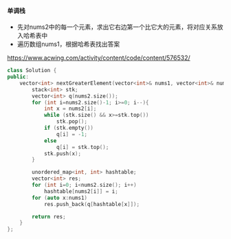 #### 单调栈
- 先对nums2中的每一个元素，求出它右边第一个比它大的元素，将对应关系放入哈希表中
- 遍历数组nums1，根据哈希表找出答案

https://www.acwing.com/activity/content/code/content/576532/
```C++
class Solution {
public:
    vector<int> nextGreaterElement(vector<int>& nums1, vector<int>& nums2) {
        stack<int> stk;
        vector<int> q(nums2.size());
        for (int i=nums2.size()-1; i>=0; i--){
            int x = nums2[i];
            while (stk.size() && x>=stk.top())
                stk.pop();
            if (stk.empty())
                q[i] = -1;
            else 
                q[i] = stk.top();
            stk.push(x);
        }

        unordered_map<int, int> hashtable;
        vector<int> res;
        for (int i=0; i<nums2.size(); i++)
            hashtable[nums2[i]] = i;
        for (auto x:nums1)
            res.push_back(q[hashtable[x]]);

        return res;                     
    }
};
```
